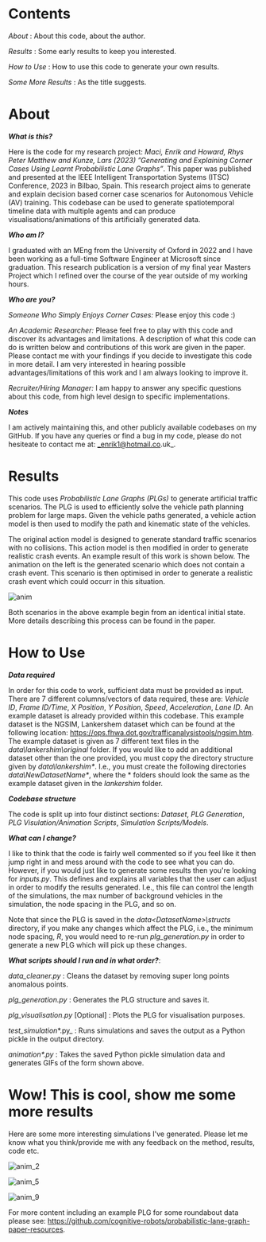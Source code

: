 # Contents

_About_ : About this code, about the author.

_Results_ : Some early results to keep you interested.

_How to Use_ : How to use this code to generate your own results.

_Some More Results_ : As the title suggests.

# About

**_What is this?_**

Here is the code for my research project: _Maci, Enrik and Howard, Rhys Peter Matthew and Kunze, Lars (2023) ”Generating and Explaining Corner Cases Using Learnt Probabilistic Lane Graphs”_. This paper was published and presented at the IEEE Intelligent Transportation Systems (ITSC) Conference, 2023 in Bilbao, Spain. This research project aims to generate and explain decision based corner case scenarios for Autonomous Vehicle (AV) training. This codebase can be used to generate spatiotemporal timeline data with multiple agents and can produce visualisations/animations of this artificially generated data.

**_Who am I?_**

I graduated with an MEng from the University of Oxford in 2022 and I have been working as a full-time Software Engineer at Microsoft since graduation. This research publication is a version of my final year Masters Project which I refined over the course of the year outside of my working hours.

**_Who are you?_**

_Someone Who Simply Enjoys Corner Cases:_ Please enjoy this code :)

_An Academic Researcher:_ Please feel free to play with this code and discover its advantages and limitations. A description of what this code can do is written below and contributions of this work are given in the paper. Please contact me with your findings if you decide to investigate this code in more detail. I am very interested in hearing possible advantages/limitations of this work and I am always looking to improve it.

_Recruiter/Hiring Manager:_ I am happy to answer any specific questions about this code, from high level design to specific implementations.

**_Notes_**

I am actively maintaining this, and other publicly available codebases on my GitHub. If you have any queries or find a bug in my code, please do not hesiteate to contact me at: _enrik1@hotmail.co.uk_.

# Results

This code uses _Probabilistic Lane Graphs (PLGs)_ to generate artificial traffic scenarios. The PLG is used to efficiently solve the vehicle path planning problem for large maps. Given the vehicle paths generated, a vehicle action model is then used to modify the path and kinematic state of the vehicles.

The original action model is designed to generate standard traffic scenarios with no collisions. This action model is then modified in order to generate realistic crash events. An example result of this work is shown below. The animation on the left is the generated scenario which does not contain a crash event. This scenario is then optimised in order to generate a realistic crash event which could occurr in this situation.

![anim](https://github.com/enrikmaci4/probabilistic-lane-graph-project/assets/102254720/3e04f71d-2918-4925-9b35-962f93772b27)

Both scenarios in the above example begin from an identical initial state. More details describing this process can be found in the paper.

# How to Use

**_Data required_**

In order for this code to work, sufficient data must be provided as input. There are 7 different columns/vectors of data required, these are: _Vehicle ID_, _Frame ID/Time_, _X Position_, _Y Position_, _Speed_, _Acceleration_, _Lane ID_. An example dataset is already provided within this codebase. This example dataset is the NGSIM, Lankershem dataset which can be found at the following location: https://ops.fhwa.dot.gov/trafficanalysistools/ngsim.htm. The example dataset is given as 7 different text files in the _data\lankershim\original_ folder. If you would like to add an additional dataset other than the one provided, you must copy the directory structure given by _data\lankershim\*_. I.e., you must create the following directories _data\NewDatasetName\*_, where the * folders should look the same as the example dataset given in the _lankershim_ folder.

**_Codebase structure_**

The code is split up into four distinct sections: _Dataset_, _PLG Generation_, _PLG Visulation/Animation Scripts_, _Simulation Scripts/Models_.

**_What can I change?_**

I like to think that the code is fairly well commented so if you feel like it then jump right in and mess around with the code to see what you can do. However, if you would just like to generate some results then you're looking for _inputs.py_. This defines and explains all variables that the user can adjust in order to modify the results generated. I.e., this file can control the length of the simulations, the max number of background vehicles in the simulation, the node spacing in the PLG, and so on.

Note that since the PLG is saved in the _data\<DatasetName>\structs_ directory, if you make any changes which affect the PLG, i.e., the minimum node spacing, _R_, you would need to re-run _plg_generation.py_ in order to generate a new PLG which will pick up these changes.

**_What scripts should I run and in what order?_**:

_data_cleaner.py_ : Cleans the dataset by removing super long points anomalous points.

_plg_generation.py_ : Generates the PLG structure and saves it.

_plg_visualisation.py_ [Optional] : Plots the PLG for visualisation purposes.

_test_simulation_*.py_ : Runs simulations and saves the output as a Python pickle in the output directory.

_animation*.py_ : Takes the saved Python pickle simulation data and generates GIFs of the form shown above.

# Wow! This is cool, show me some more results

Here are some more interesting simulations I've generated. Please let me know what you think/provide me with any feedback on the method, results, code etc.

![anim_2](https://github.com/enrikmaci4/probabilistic-lane-graph-project/assets/102254720/fa349769-8c02-4c7a-acf1-14d90f29bdcd)

![anim_5](https://github.com/enrikmaci4/probabilistic-lane-graph-project/assets/102254720/7323fb97-8332-41d0-966c-cffa846b5ee0)

![anim_9](https://github.com/enrikmaci4/probabilistic-lane-graph-project/assets/102254720/c2ba24bc-90ea-43c7-8d9a-3adad12f8907)

For more content including an example PLG for some roundabout data please see: https://github.com/cognitive-robots/probabilistic-lane-graph-paper-resources.

